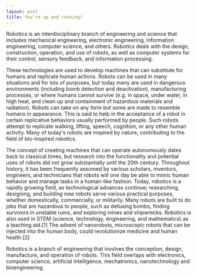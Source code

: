 ```yaml
---
layout: post
title: You're up and running!
---
```

Robotics is an interdisciplinary branch of engineering and science that includes mechanical engineering, electronic engineering, information engineering, computer science, and others. Robotics deals with the design, construction, operation, and use of robots, as well as computer systems for their control, sensory feedback, and information processing.

These technologies are used to develop machines that can substitute for humans and replicate human actions. Robots can be used in many situations and for lots of purposes, but today many are used in dangerous environments (including bomb detection and deactivation), manufacturing processes, or where humans cannot survive (e.g. in space, under water, in high heat, and clean up and containment of hazardous materials and radiation). Robots can take on any form but some are made to resemble humans in appearance. This is said to help in the acceptance of a robot in certain replicative behaviors usually performed by people. Such robots attempt to replicate walking, lifting, speech, cognition, or any other human activity. Many of today's robots are inspired by nature, contributing to the field of bio-inspired robotics.

The concept of creating machines that can operate autonomously dates back to classical times, but research into the functionality and potential uses of robots did not grow substantially until the 20th century. Throughout history, it has been frequently assumed by various scholars, inventors, engineers, and technicians that robots will one day be able to mimic human behavior and manage tasks in a human-like fashion. Today, robotics is a rapidly growing field, as technological advances continue; researching, designing, and building new robots serve various practical purposes, whether domestically, commercially, or militarily. Many robots are built to do jobs that are hazardous to people, such as defusing bombs, finding survivors in unstable ruins, and exploring mines and shipwrecks. Robotics is also used in STEM (science, technology, engineering, and mathematics) as a teaching aid.[1] The advent of nanorobots, microscopic robots that can be injected into the human body, could revolutionize medicine and human health.[2]

Robotics is a branch of engineering that involves the conception, design, manufacture, and operation of robots. This field overlaps with electronics, computer science, artificial intelligence, mechatronics, nanotechnology and bioengineering.
